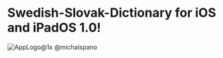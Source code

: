 # Swedish-Slovak-Dictionary for iOS and iPadOS 1.0!
![AppLogo@1x](https://user-images.githubusercontent.com/71947840/114862838-4aa4f000-9def-11eb-97f4-918a713de708.png)
@michalspano
